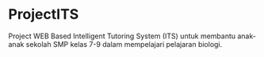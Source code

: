 # ProjectITS
Project WEB Based Intelligent Tutoring System (ITS) untuk membantu anak-anak sekolah SMP kelas 7-9 dalam mempelajari pelajaran biologi.
